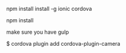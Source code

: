 npm install install -g ionic cordova

npm install

make sure you have gulp


$ cordova plugin add cordova-plugin-camera
